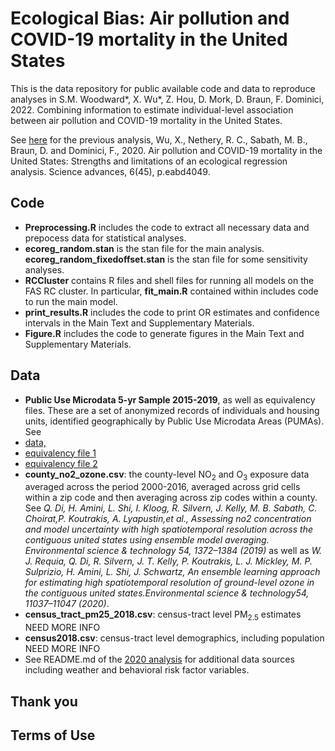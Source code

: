 # Ecological Bias: Air pollution and COVID-19 mortality in the United States

This is the data repository for public available code and data to reproduce analyses in S.M. Woodward\*, X. Wu\*, Z. Hou, D. Mork, D. Braun, F. Dominici, 2022. Combining information to estimate individual-level association between air pollution and COVID-19 mortality in the United States.

See [here](https://github.com/wxwx1993/PM_COVID/tree/master) for the previous analysis, Wu, X., Nethery, R. C., Sabath, M. B., Braun, D. and Dominici, F., 2020. Air pollution and COVID-19 mortality in the United States: Strengths and limitations of an ecological regression analysis. Science advances, 6(45), p.eabd4049.

## Code

 - **Preprocessing.R** includes the code to extract all necessary data and prepocess data for statistical analyses.
 - **ecoreg_random.stan** is the stan file for the main analysis. **ecoreg_random_fixedoffset.stan** is the stan file for some sensitivity analyses.
 - **RCCluster** contains R files and shell files for running all models on the FAS RC cluster. In particular, **fit_main.R** contained within includes code to run the main model. 
 - **print_results.R** includes the code to print OR estimates and confidence intervals in the Main Text and Supplementary Materials.
 - **Figure.R** includes the code to generate figures in the Main Text and Supplementary Materials.
 
## Data

 - **Public Use Microdata 5-yr Sample 2015-2019**, as well as equivalency files. These are a set of anonymized records of individuals and housing units, identified geographically by Public Use Microdata Areas (PUMAs). See
  - [data,](https://www2.census.gov/programs-surveys/acs/data/pums/2019/5-Year/)
  - [equivalency file 1](https://www2.census.gov/geo/pdfs/reference/puma/2010_PUMA_Equivalency_Format_Layout.pdf)
  - [equivalency file 2](https://www2.census.gov/geo/pdfs/reference/puma/2010_PUMA_Equivalency_Summary_Levels.pdf)
 - **county_no2_ozone.csv**: the county-level NO$_2$ and O$_3$ exposure data averaged across the period 2000-2016, averaged across grid cells within a zip code and then averaging across zip codes within a county. See *Q. Di, H. Amini, L. Shi, I. Kloog, R. Silvern, J. Kelly, M. B. Sabath, C. Choirat,P. Koutrakis, A. Lyapustin,et al., Assessing no2 concentration and model uncertainty with high spatiotemporal resolution across the contiguous united states using ensemble model averaging. Environmental science & technology 54, 1372–1384 (2019)* as well as *W. J. Requia, Q. Di, R. Silvern, J. T. Kelly, P. Koutrakis, L. J. Mickley, M. P. Sulprizio, H. Amini, L. Shi, J. Schwartz, An ensemble learning approach for estimating high spatiotemporal resolution of ground-level ozone in the contiguous united states.Environmental science & technology54, 11037–11047 (2020)*.
 - **census_tract_pm25_2018.csv**: census-tract level PM$_{2.5}$ estimates NEED MORE INFO
 - **census2018.csv**: census-tract level demographics, including population NEED MORE INFO
 - See README.md of the [2020 analysis](https://github.com/wxwx1993/PM_COVID/tree/master) for additional data sources including weather and behavioral risk factor variables.
 
## Thank you

## Terms of Use